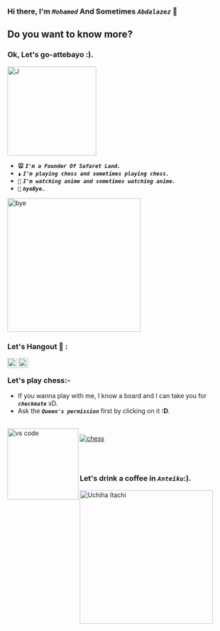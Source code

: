 ### Hi there, I'm ***```Mohamed```*** And Sometimes ***```Abdalazez```*** 👋 



## Do you want to know more?
### **Ok, Let's go-attebayo :).**
[//]: <> (<img align="" alt="naruto" width="150px" src="https://i.postimg.cc/Fs5zhSZZ/5.gif" />)
[//]: <> (<img align="" alt="J" width="300px" src="https://i.postimg.cc/Kzqy6zdq/JJK.jpg" />)
[//]: <> (<img align="" alt="J" width="250px" src="https://i.postimg.cc/DynHFykq/uzumaki.png" />)
[//]: <> (<img align="" alt="J" width="200px" src="https://i.postimg.cc/SNWdt776/killua.png" />)
<img align="" alt="J" width="200px" src="https://i.postimg.cc/ryY84nwt/pngfind-com-naruto-png-573494.png" />


- **```🐭```** ***```I'm a Founder Of Safaret Land.```***
- **```♟️```** ***```I'm playing chess and sometimes playing chess.```***
- **```🦊```** ***```I'm watching anime and sometimes watching anime.```***
- **```👋```** ***```byeBye.```***
<img align="" alt="bye" width="300px" src="https://i.postimg.cc/W1hnr8MT/byebye.png" />

[//]: <> (<img align="" alt="bye" width="150px" src="https://i.postimg.cc/RV7RdVbr/Done.gif" />)
[//]: <> (<img align="" alt="bye" width="300px" src="https://i.postimg.cc/HsjLkGz8/bye.png" />)

### Let's Hangout 💬 :

[<img align="left" alt="Mohamed | Facebook" width="22px" src="https://cdn.jsdelivr.net/npm/simple-icons@v3/icons/facebook.svg" />][facebook]

[<img align="left" alt="Mohamed | LinkedIn" width="22px" src="https://cdn.jsdelivr.net/npm/simple-icons@v3/icons/linkedin.svg" />][linkedin]

<br />

### Let's play chess:-


- If you wanna play with me, I know a board and I can take you for ***```checkmate```*** xD.
- Ask the ***```Queen's permission```*** first by clicking on it **:D**.

<br />

<img align="left" alt="vs code" width="160px" src="https://i.postimg.cc/nhNbNjvZ/hobby.png" />

[![chess](https://i.postimg.cc/rsKmy480/queen-2.png)](https://www.chess.com/member/m-abdalazez)

<br />
<br />

### Let's drink a coffee in ***```Anteiku```***:).

[//]: <> (<img align="" alt="Uchiha Itachi" width="300px" src="https://i.postimg.cc/Jh7WWBcb/icons8-itachi-uchiha-480.png" />)
<img align="" alt="Uchiha Itachi" width="300px" src="https://i.postimg.cc/X7z5Lrtf/Juuzou-Suzuya.png" />

[facebook]: https://www.facebook.com/mohamed.abdalazez.9678/
[linkedin]: https://www.linkedin.com/in/mohamed818/
[Chess]: https://www.chess.com/member/m-abdalazez




